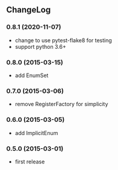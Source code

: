 
## ChangeLog

### 0.8.1 (2020-11-07)

* change to use pytest-flake8 for testing
* support python 3.6+

### 0.8.0 (2015-03-15)

* add EnumSet

### 0.7.0 (2015-03-06)

* remove RegisterFactory for simplicity

### 0.6.0 (2015-03-05)

* add ImplicitEnum

### 0.5.0 (2015-03-01)

* first release

